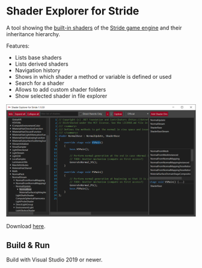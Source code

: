 # Shader Explorer for Stride
A tool showing the [built-in shaders](https://doc.stride3d.net/latest/en/manual/graphics/effects-and-shaders/shading-language/index.html) of the [Stride game engine](https://stride3d.net/) and their inheritance hierarchy. 

Features:
* Lists base shaders
* Lists derived shaders
* Navigation history
* Shows in which shader a method or variable is defined or used
* Search for a shader
* Allows to add custom shader folders
* Show selected shader in file explorer

<img src="Stride.ShaderExplorer/Assets/Screenshot.png" alt="Screenshot" width="700px"/>

Download [here](https://github.com/tebjan/Stride.ShaderExplorer/releases/).

## Build & Run
Build with Visual Studio 2019 or newer.
